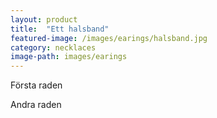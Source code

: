 ```yaml
---
layout: product 
title:  "Ett halsband"
featured-image: /images/earings/halsband.jpg
category: necklaces
image-path: images/earings
---
```

Första raden

Andra raden

